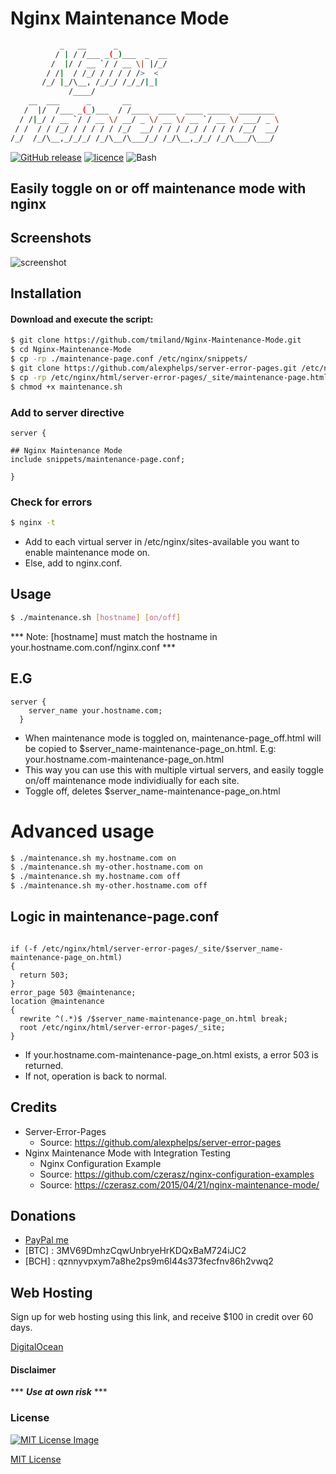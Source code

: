 # Nginx Maintenance Mode

```bash
           _   __      _
          / | / /___ _(_)___  _  __
         /  |/ / __ `/ / __ \| |/_/
        / /|  / /_/ / / / / />  <
       /_/ |_/\__, /_/_/ /_/_/|_|
    	     /____/
    __  ___      _       __
   /  |/  /___ _(_)___  / /____  ____  ____ _____  ________
  / /|_/ / __ `/ / __ \/ __/ _ \/ __ \/ __ `/ __ \/ ___/ _ \
 / /  / / /_/ / / / / / /_/  __/ / / / /_/ / / / / /__/  __/
/_/  /_/\__,_/_/_/ /_/\__/\___/_/ /_/\__,_/_/ /_/\___/\___/

```
[![GitHub release](https://img.shields.io/github/release/tmiland/Nginx-Maintenance-Mode.svg?style=for-the-badge)](https://github.com/tmiland/Nginx-Maintenance-Mode/releases)
[![licence](https://img.shields.io/github/license/tmiland/Nginx-Maintenance-Mode.svg?style=for-the-badge)](https://github.com/tmiland/Nginx-Maintenance-Mode/blob/master/LICENSE)
![Bash](https://img.shields.io/badge/Language-SH-4EAA25.svg?style=for-the-badge)

## Easily toggle on or off maintenance mode with nginx


## Screenshots
![screenshot](https://raw.githubusercontent.com/tmiland/Nginx-Maintenance-Mode/master/img/maintenance.png)

## Installation

#### Download and execute the script:

```bash
$ git clone https://github.com/tmiland/Nginx-Maintenance-Mode.git
$ cd Nginx-Maintenance-Mode
$ cp -rp ./maintenance-page.conf /etc/nginx/snippets/
$ git clone https://github.com/alexphelps/server-error-pages.git /etc/nginx/html/server-error-pages
$ cp -rp /etc/nginx/html/server-error-pages/_site/maintenance-page.html /etc/nginx/html/server-error-pages/_site/maintenance-page_off.html
$ chmod +x maintenance.sh
```

### Add to server directive

```
server {

## Nginx Maintenance Mode
include snippets/maintenance-page.conf;

}
```

### Check for errors
```bash
$ nginx -t 
```


- Add to each virtual server in /etc/nginx/sites-available you want to enable maintenance mode on.
- Else, add to nginx.conf.

## Usage

```bash
$ ./maintenance.sh [hostname] [on/off]
```
*** Note: [hostname] must match the hostname in your.hostname.com.conf/nginx.conf ***

## E.G

```
server {
	server_name your.hostname.com;
  }
```

- When maintenance mode is toggled on, maintenance-page_off.html will be copied to $server_name-maintenance-page_on.html. E.g: your.hostname.com-maintenance-page_on.html
- This way you can use this with multiple virtual servers, and easily toggle on/off maintenance mode individiually for each site.
- Toggle off, deletes $server_name-maintenance-page_on.html

# Advanced usage

```bash
$ ./maintenance.sh my.hostname.com on
$ ./maintenance.sh my-other.hostname.com on
$ ./maintenance.sh my.hostname.com off
$ ./maintenance.sh my-other.hostname.com off
```

## Logic in maintenance-page.conf

```

if (-f /etc/nginx/html/server-error-pages/_site/$server_name-maintenance-page_on.html)
{
  return 503;
}
error_page 503 @maintenance;
location @maintenance
{
  rewrite ^(.*)$ /$server_name-maintenance-page_on.html break;
  root /etc/nginx/html/server-error-pages/_site;
}

```

- If your.hostname.com-maintenance-page_on.html exists, a error 503 is returned.
- If not, operation is back to normal.


## Credits

- Server-Error-Pages
  - Source: https://github.com/alexphelps/server-error-pages
- Nginx Maintenance Mode with Integration Testing
  - Nginx Configuration Example
  - Source: https://github.com/czerasz/nginx-configuration-examples
  - Source: https://czerasz.com/2015/04/21/nginx-maintenance-mode/

## Donations 
- [PayPal me](https://paypal.me/milanddata)
- [BTC] : 3MV69DmhzCqwUnbryeHrKDQxBaM724iJC2
- [BCH] : qznnyvpxym7a8he2ps9m6l44s373fecfnv86h2vwq2

## Web Hosting

Sign up for web hosting using this link, and receive $100 in credit over 60 days.

[DigitalOcean](https://m.do.co/c/f1f2b475fca0)

#### Disclaimer 

*** ***Use at own risk*** ***

### License

[![MIT License Image](https://upload.wikimedia.org/wikipedia/commons/thumb/0/0c/MIT_logo.svg/220px-MIT_logo.svg.png)](https://github.com/tmiland/Nginx-Maintenance-Mode/blob/master/LICENSE)

[MIT License](https://github.com/tmiland/Nginx-Maintenance-Mode/blob/master/LICENSE)
